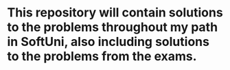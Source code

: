 # This repository will contain solutions to the problems throughout my path in SoftUni, also including solutions to the problems from the exams.
